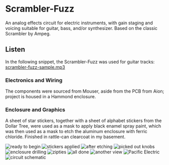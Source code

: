 # Scrambler-Fuzz

An analog effects circuit for electric instruments, with gain staging and voicing suitable for guitar, bass, and/or synthesizer. Based on the classic Scrambler by Ampeg.

## Listen

In the following snippet, the Scrambler-Fuzz was used for guitar tracks:
[scrambler-fuzz-sample.mp3](https://github.com/apacific/Scrambler-Fuzz/blob/main/audio/scrambler-fuzz-sample.mp3)

### Electronics and Wiring

The components were sourced from Mouser, aside from the PCB from Aion; project is housed in a Hammond enclosure.

### Enclosure and Graphics

A sheet of star stickers, together with a sheet of alphabet stickers from the Dollar Tree, were used as a mask to apply black enamel spray paint, which was then used as a mask to etch the aluminum enclosure with ferric chloride. Finished in rattle-can clearcoat in my basement.

![ready to begin](images/a.jpg?raw=true)
![stickers applied](images/b.jpg?raw=true)
![after etching](images/c.jpg?raw=true)
![picked out knobs](images/d.jpg?raw=true)
![enclosure drilling](images/e.jpg?raw=true)
![zipties](images/f.jpg?raw=true)
![all done](images/g.jpg?raw=true)
![another view](images/h.jpg?raw=true)
![Pacific Electric](images/i.jpg?raw=true)
![circuit schematic](images/schematic.gif?raw=true)
